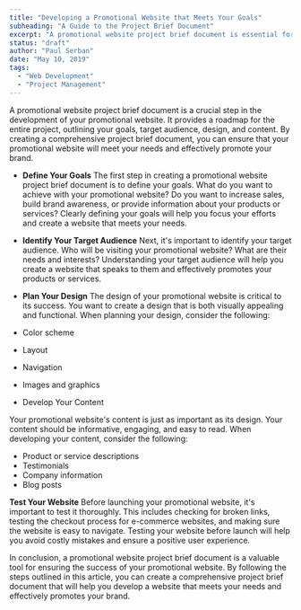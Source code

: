 ```yaml
---
title: "Developing a Promotional Website that Meets Your Goals"
subheading: "A Guide to the Project Brief Document"
excerpt: "A promotional website project brief document is essential for developing a website that meets your goals and effectively promotes your brand. From defining your goals to identifying your target audience and planning your design and content, a project brief document provides a roadmap for a successful promotional website."
status: "draft"
author: "Paul Serban"
date: "May 10, 2019"
tags:
  - "Web Development"
  - "Project Management"
---
```


A promotional website project brief document is a crucial step in the development of your promotional website. It provides a roadmap for the entire project, outlining your goals, target audience, design, and content. By creating a comprehensive project brief document, you can ensure that your promotional website will meet your needs and effectively promote your brand.

- **Define Your Goals**
The first step in creating a promotional website project brief document is to define your goals. What do you want to achieve with your promotional website? Do you want to increase sales, build brand awareness, or provide information about your products or services? Clearly defining your goals will help you focus your efforts and create a website that meets your needs.
- **Identify Your Target Audience**
Next, it's important to identify your target audience. Who will be visiting your promotional website? What are their needs and interests? Understanding your target audience will help you create a website that speaks to them and effectively promotes your products or services.
- **Plan Your Design**
The design of your promotional website is critical to its success. You want to create a design that is both visually appealing and functional. When planning your design, consider the following:

- Color scheme
- Layout
- Navigation
- Images and graphics
- Develop Your Content

Your promotional website's content is just as important as its design. Your content should be informative, engaging, and easy to read. When developing your content, consider the following:

- Product or service descriptions
- Testimonials
- Company information
- Blog posts

**Test Your Website**
Before launching your promotional website, it's important to test it thoroughly. This includes checking for broken links, testing the checkout process for e-commerce websites, and making sure the website is easy to navigate. Testing your website before launch will help you avoid costly mistakes and ensure a positive user experience.

In conclusion, a promotional website project brief document is a valuable tool for ensuring the success of your promotional website. By following the steps outlined in this article, you can create a comprehensive project brief document that will help you develop a website that meets your needs and effectively promotes your brand.
